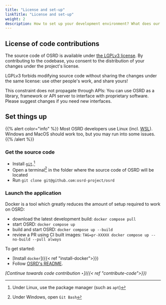 ```yaml
---
title: "License and set-up"
linkTitle: "License and set-up"
weight: 2
description: How to set up your development environment? What does our license involve?
---
```


## License of code contributions

The source code of OSRD is available under [the LGPLv3 license](https://choosealicense.com/licenses/lgpl-3.0/).
By contributing to the codebase, you consent to the distribution of your changes under the project's license.

LGPLv3 forbids modifying source code without sharing the changes under the same license: use other people's work, and share yours!

This constraint does not propagate through APIs: You can use OSRD as a library, framework or API server to interface with proprietary software. Please suggest changes if you need new interfaces.

## Set things up

{{% alert color="info" %}}
Most OSRD developers use Linux (incl. [WSL](https://learn.microsoft.com/en-us/windows/wsl/)). Windows and MacOS should work too, but you may run into some issues.
{{% /alert %}}

### Get the source code

- Install [`git`](https://git-scm.com/).[^package-manager]
- Open a terminal[^git-bash] in the folder where the source code of OSRD will be located
- Run `git clone git@github.com:osrd-project/osrd`

### Launch the application

Docker is a tool which greatly reduces the amount of setup required to work on OSRD:
- download the latest development build: `docker compose pull`
- start OSRD: `docker compose up`
- build and start OSRD: `docker compose up --build`
- review a PR using CI built images: `TAG=pr-XXXXX docker compose up --no-build --pull always`

To get started:
- [Install `docker`]({{< ref "install-docker">}})
- Follow [OSRD's README](https://github.com/osrd-project/osrd#getting-started).

*[Continue towards code contribution ‣]({{< ref "contribute-code">}})*


[^package-manager]: Under Linux, use the package manager (such as `apt`)
[^git-bash]: Under Windows, open `Git Bash`
